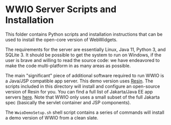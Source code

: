 # WWIO Server Scripts and Installation 

This folder contains Python scripts and installation instructions that can be used to install the open-core version of 
WebWidgets.

The requirements for the server are essentially Linux, Java 11, Python 3, and SQLite 3. It should be possible to get the system
to run on Windows, if the user is brave and willing to read the source code: we have endeavored to make the code multi-platform
in as many areas as possible.

The main "significant" piece of additional software required to run WWIO is a Java/JSP compatible app server. This demo version uses [Resin](http://caucho.com). The scripts included in this directory will install and configure an open-source version of Resin for you. You can find a full list of Jakarta/Java EE app servers [here](https://en.wikipedia.org/wiki/Jakarta_EE). Note that WWIO only uses a small subset of the full Jakarta spec (basically the servlet container and JSP components).

The `WwioDemoSetup.sh` shell script contains a series of commands will install a demo version of WWIO from a clean slate.





